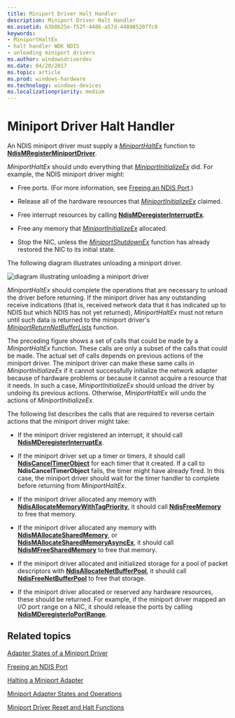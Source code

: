 ```yaml
---
title: Miniport Driver Halt Handler
description: Miniport Driver Halt Handler
ms.assetid: 63b0b25e-f52f-4486-a57d-448985207fc8
keywords:
- MiniportHaltEx
- halt handler WDK NDIS
- unloading miniport drivers
ms.author: windowsdriverdev
ms.date: 04/20/2017
ms.topic: article
ms.prod: windows-hardware
ms.technology: windows-devices
ms.localizationpriority: medium
---
```


# Miniport Driver Halt Handler





An NDIS miniport driver must supply a [*MiniportHaltEx*](https://msdn.microsoft.com/library/windows/hardware/ff559388) function to [**NdisMRegisterMiniportDriver**](https://msdn.microsoft.com/library/windows/hardware/ff563654).

*MiniportHaltEx* should undo everything that [*MiniportInitializeEx*](https://msdn.microsoft.com/library/windows/hardware/ff559389) did. For example, the NDIS miniport driver might:

-   Free ports. (For more information, see [Freeing an NDIS Port](freeing-an-ndis-port.md).)

-   Release all of the hardware resources that [*MiniportInitializeEx*](https://msdn.microsoft.com/library/windows/hardware/ff559389) claimed.

-   Free interrupt resources by calling [**NdisMDeregisterInterruptEx**](https://msdn.microsoft.com/library/windows/hardware/ff563575).

-   Free any memory that [*MiniportInitializeEx*](https://msdn.microsoft.com/library/windows/hardware/ff559389) allocated.

-   Stop the NIC, unless the [*MiniportShutdownEx*](https://msdn.microsoft.com/library/windows/hardware/ff559449) function has already restored the NIC to its initial state.

The following diagram illustrates unloading a miniport driver.

![diagram illustrating unloading a miniport driver](images/207-11.png)

*MiniportHaltEx* should complete the operations that are necessary to unload the driver before returning. If the miniport driver has any outstanding receive indications (that is, received network data that it has indicated up to NDIS but which NDIS has not yet returned), *MiniportHaltEx* must not return until such data is returned to the miniport driver's [*MiniportReturnNetBufferLists*](https://msdn.microsoft.com/library/windows/hardware/ff559437) function.

The preceding figure shows a set of calls that could be made by a *MiniportHaltEx* function. These calls are only a subset of the calls that could be made. The actual set of calls depends on previous actions of the miniport driver. The miniport driver can make these same calls in *MiniportInitializeEx* if it cannot successfully initialize the network adapter because of hardware problems or because it cannot acquire a resource that it needs. In such a case, *MiniportInitializeEx* should unload the driver by undoing its previous actions. Otherwise, *MiniportHaltEx* will undo the actions of *MiniportInitializeEx*.

The following list describes the calls that are required to reverse certain actions that the miniport driver might take:

-   If the miniport driver registered an interrupt, it should call [**NdisMDeregisterInterruptEx**](https://msdn.microsoft.com/library/windows/hardware/ff563575).

-   If the miniport driver set up a timer or timers, it should call [**NdisCancelTimerObject**](https://msdn.microsoft.com/library/windows/hardware/ff561624) for each timer that it created. If a call to **NdisCancelTimerObject** fails, the timer might have already fired. In this case, the miniport driver should wait for the timer handler to complete before returning from *MiniportHaltEx*.

-   If the miniport driver allocated any memory with [**NdisAllocateMemoryWithTagPriority**](https://msdn.microsoft.com/library/windows/hardware/ff561606), it should call [**NdisFreeMemory**](https://msdn.microsoft.com/library/windows/hardware/ff562577) to free that memory.

-   If the miniport driver allocated any memory with [**NdisMAllocateSharedMemory**](https://msdn.microsoft.com/library/windows/hardware/ff562782), or [**NdisMAllocateSharedMemoryAsyncEx**](https://msdn.microsoft.com/library/windows/hardware/ff562784), it should call [**NdisMFreeSharedMemory**](https://msdn.microsoft.com/library/windows/hardware/ff563589) to free that memory.

-   If the miniport driver allocated and initialized storage for a pool of packet descriptors with [**NdisAllocateNetBufferPool**](https://msdn.microsoft.com/library/windows/hardware/ff561611), it should call [**NdisFreeNetBufferPool**](https://msdn.microsoft.com/library/windows/hardware/ff562592) to free that storage.

-   If the miniport driver allocated or reserved any hardware resources, these should be returned. For example, if the miniport driver mapped an I/O port range on a NIC, it should release the ports by calling [**NdisMDeregisterIoPortRange**](https://msdn.microsoft.com/library/windows/hardware/ff563577).

## Related topics


[Adapter States of a Miniport Driver](adapter-states-of-a-miniport-driver.md)

[Freeing an NDIS Port](freeing-an-ndis-port.md)

[Halting a Miniport Adapter](halting-a-miniport-adapter.md)

[Miniport Adapter States and Operations](miniport-adapter-states-and-operations.md)

[Miniport Driver Reset and Halt Functions](https://msdn.microsoft.com/library/windows/hardware/ff564064)

 

 






